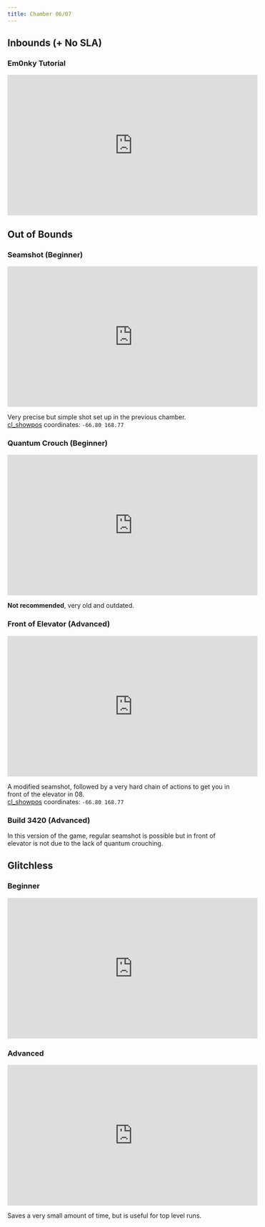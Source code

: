 ```yaml
---
title: Chamber 06/07
---
```


## Inbounds (+ No SLA)
### Em0nky Tutorial
<iframe width="560" height="315" src="https://www.youtube-nocookie.com/embed/I9iZgt3Dwo0" title="YouTube video player" frameborder="0" allow="accelerometer; autoplay; clipboard-write; encrypted-media; gyroscope; picture-in-picture" allowfullscreen></iframe>

## Out of Bounds
### Seamshot (Beginner)
<iframe width="560" height="315" src="https://www.youtube-nocookie.com/embed/D-PwpRJB-gM" title="YouTube video player" frameborder="0" allow="accelerometer; autoplay; clipboard-write; encrypted-media; gyroscope; picture-in-picture" allowfullscreen></iframe>

Very precise but simple shot set up in the previous chamber.
<br>
[cl_showpos](#introduction-keybinds-cl-showpos) coordinates: ``-66.80 168.77``

### Quantum Crouch (Beginner)
<iframe width="560" height="315" src="https://www.youtube-nocookie.com/embed/mgJZELwHVPI" title="YouTube video player" frameborder="0" allow="accelerometer; autoplay; clipboard-write; encrypted-media; gyroscope; picture-in-picture" allowfullscreen></iframe>

**Not recommended**, very old and outdated.

### Front of Elevator (Advanced)
<iframe width="560" height="315" src="https://www.youtube-nocookie.com/embed/Z9Smd_IAJg4" title="YouTube video player" frameborder="0" allow="accelerometer; autoplay; clipboard-write; encrypted-media; gyroscope; picture-in-picture" allowfullscreen></iframe>

A modified seamshot, followed by a very hard chain of actions to get you in front of the elevator in 08.
<br>
[cl_showpos](#introduction-keybinds-cl-showpos) coordinates: ``-66.80 168.77``

### Build 3420 (Advanced)
In this version of the game, regular seamshot is possible but in front of elevator is not due to the lack of quantum crouching.

## Glitchless
### Beginner
<iframe width="560" height="315" src="https://www.youtube-nocookie.com/embed/fd_fumnU5Zo" title="YouTube video player" frameborder="0" allow="accelerometer; autoplay; clipboard-write; encrypted-media; gyroscope; picture-in-picture" allowfullscreen></iframe>

### Advanced
<iframe width="560" height="315" src="https://www.youtube-nocookie.com/embed/8G1b6adkD2A" title="YouTube video player" frameborder="0" allow="accelerometer; autoplay; clipboard-write; encrypted-media; gyroscope; picture-in-picture" allowfullscreen></iframe>

Saves a very small amount of time, but is useful for top level runs.